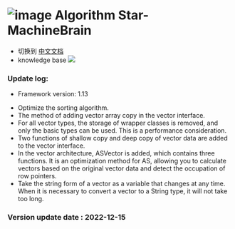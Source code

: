 # ![image](https://user-images.githubusercontent.com/113756063/194830221-abe24fcc-484b-4769-b3b7-ec6d8138f436.png) Algorithm Star-MachineBrain

- 切换到 [中文文档](https://github.com/BeardedManZhao/algorithmStar/blob/main/src_code/update/1.12_1.13-Chinese.md)
- knowledge base
  <a href="https://github.com/BeardedManZhao/algorithmStar/blob/main/KnowledgeDocument/knowledge%20base.md">
  <img src = "https://user-images.githubusercontent.com/113756063/194832492-f8c184c1-55e8-4f16-943a-34b99ac751d4.png"/>
  </a>

### Update log:

* Framework version: 1.13

- Optimize the sorting algorithm.
- The method of adding vector array copy in the vector interface.
- For all vector types, the storage of wrapper classes is removed, and only the basic types can be used. This is a
  performance consideration.
- Two functions of shallow copy and deep copy of vector data are added to the vector interface.
- In the vector architecture, ASVector is added, which contains three functions. It is an optimization method for AS,
  allowing you to calculate vectors based on the original vector data and detect the occupation of row pointers.
- Take the string form of a vector as a variable that changes at any time. When it is necessary to convert a vector to a
  String type, it will not take too long.

### Version update date : 2022-12-15